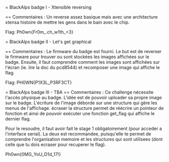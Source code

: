 = BlackAlps badge I - Xtensible reversing

== Commentaires :
    Un reverse assez basique mais avec une architecture xtensa histoire
    de mettre les gens dans le bain avec le chip.

Flag: Ph0wn{Fr0m_.ch_w1th_<3}


= BlackAlps badge II - Let's get graphical

== Commentaires :
    Le firmware du badge est fourni. Le but est de reverser le firmware
    pour trouver ou sont stockées les images affichées sur le badge.
    Ensuite, il faut comprendre comment les images sont affichées sur
    l'écran (ie. lire la doc du pcd8544) et recomposer une image qui
    affiche le flag.

Flag: PH0WN{P1X3L_P3RF3CT}


= BlackAlps badge III - TBA
== Commentaires :
    Ce challenge nécessite l'accès physique au badge. L'idée est de
    pouvoir uploader sa propre image sur le badge. L'écriture de l'image
 déborde sur une structure qui gère les menus de l'affichage. écraser
    la structure permet de réécrire un pointeur de fonction et ainsi de
    pouvoir exécuter une fonction get_flag qui affiche le dernier flag.

Pour le resoudre, il faut avoir fait le stage 1 obligatoirement (pour
acceder a l'interface serial).
La deux est recommandee, puisqu'elle te permet de comprendre
l'organisation memoire et les structures qui sont utilisees (dont celle
que tu dois ecraser pour recuperer le flag).

Ph0wn{0MG_YoU_D1d_17!}



